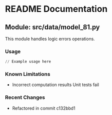 # README Documentation

## Module: src/data/model_81.py

This module handles logic errors operations.

### Usage

```python
// Example usage here
```

### Known Limitations

- Incorrect computation results Unit tests fail

### Recent Changes

- Refactored in commit c132bbd1
